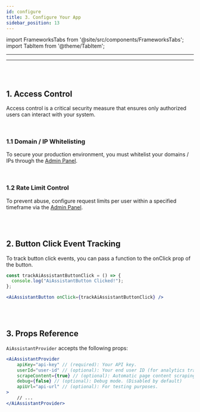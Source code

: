 ```yaml
---
id: configure
title: 3. Configure Your App
sidebar_position: 13
---
```


import FrameworksTabs from '@site/src/components/FrameworksTabs';
import TabItem from '@theme/TabItem';

---

<FrameworksTabs>
<TabItem value='react'>

---

<br/>
<br/>

## 1. Access Control

Access control is a critical security measure that ensures only authorized users can interact with your system.

<br/>

### 1.1 Domain / IP Whitelisting

To secure your production environment, you must whitelist your domains / IPs through the [Admin Panel](https://admin.sista.ai/applications).

<br/>

### 1.2 Rate Limit Control

To prevent abuse, configure request limits per user within a specified timeframe via the [Admin Panel](https://admin.sista.ai/applications).


<br/>
<br/>

## 2. Button Click Event Tracking

To track button click events, you can pass a function to the onClick prop of the button.

```jsx
const trackAiAssistantButtonClick = () => {
  console.log("AiAssistantButton Clicked!");
};

<AiAssistantButton onClick={trackAiAssistantButtonClick} />
```

<br/>
<br/>

## 3. Props Reference

`AiAssistantProvider` accepts the following props:

```jsx
<AiAssistantProvider
    apiKey="api-key" // (required): Your API key.
    userId="user-id" // (optional): Your end user ID (for analytics tracking).
    scrapeContent={true} // (optional): Automatic page content scraping (Enabled by default).
    debug={false} // (optional): Debug mode. (Disabled by default)
    apiUrl="api-url" // (optional): For testing purposes.
>
    // ...
</AiAssistantProvider>
```



</TabItem>

</FrameworksTabs>
